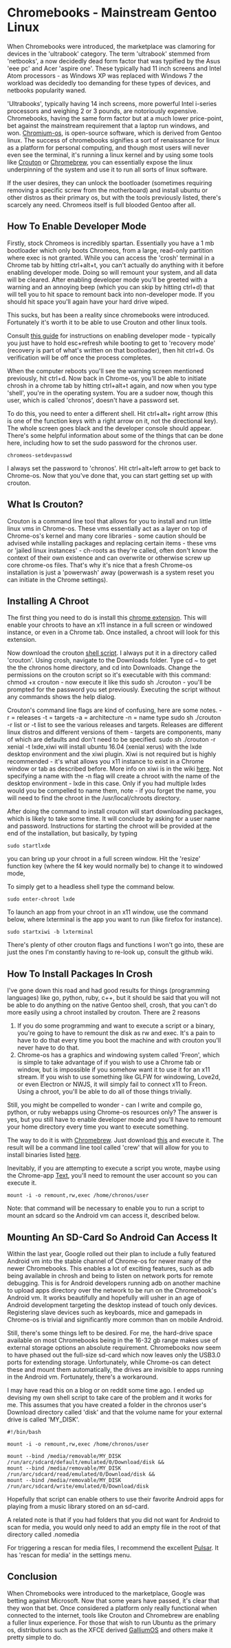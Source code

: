 # Chromebooks - Mainstream Gentoo Linux

When Chromebooks were introduced, the marketplace was clamoring for devices in the 'ultrabook' category. The term 'ultrabook' stemmed from 'netbooks', a now decidedly dead form factor that was typified by the Asus 'eee pc' and Acer 'aspire one'. These typically had 11 inch screens and Intel Atom processors - as Windows XP was replaced with Windows 7 the workload was decidedly too demanding for these types of devices, and netbooks popularity waned.

'Ultrabooks', typically having 14 inch screens, more powerful Intel i-series processors and weighing 2 or 3 pounds, are notoriously expensive. Chromebooks, having the same form factor but at a much lower price-point, bet against the mainstream requirement that a laptop run windows, and won. [Chromium-os](https://www.chromium.org/chromium-os), is open-source software, which is derived from Gentoo linux. The success of chromebooks signifies a sort of renaissance for linux as a platform for personal computing, and though most users will never even see the terminal, it's running a linux kernel and by using some tools like [Crouton](https://github.com/dnschneid/crouton) or [Chromebrew](https://github.com/skycocker/chromebrew), you can essentially expose the linux underpinning of the system and use it to run all sorts of linux software.

If the user desires, they can unlock the bootloader (sometimes requiring removing a specific screw from the motherboard) and install ubuntu or other distros as their primary os, but with the tools previously listed, there's scarcely any need. Chromeos itself is full blooded Gentoo after all.

## How To Enable Developer Mode

Firstly, stock Chromeos is incredibly spartan. Essentially you have a 1 mb bootloader which only boots Chromeos, from a large, read-only partition where exec is not granted. While you can access the 'crosh' terminal in a Chrome tab by hitting ctrl+alt+t, you can't actually do anything with it before enabling developer mode. Doing so will remount your system, and all data will be cleared. After enabling developer mode you'll be greeted with a warning and an annoying beep (which you can skip by hitting ctrl+d) that will tell you to hit space to remount back into non-developer mode. If you should hit space you'll again have your hard drive wiped.

This sucks, but has been a reality since chromebooks were introduced. Fortunately it's worth it to be able to use Crouton and other linux tools.

Consult [this guide](https://www.howtogeek.com/210817/how-to-enable-developer-mode-on-your-chromebook/) for instructions on enabling developer mode - typically you just have to hold esc+refresh while booting to get to 'recovery mode' (recovery is part of what's written on that bootloader), then hit ctrl+d. Os verification will be off once the process completes.

When the computer reboots you'll see the warning screen mentioned previously, hit ctrl+d. Now back in Chrome-os, you'll be able to initiate chrosh in a chrome tab by hitting ctrl+alt+t again, and now when you type 'shell', you're in the operating system. You are a sudoer now, though this user, which is called 'chronos', doesn't have a password set.

To do this, you need to enter a different shell. Hit ctrl+alt+ right arrow (this is one of the function keys with a right arrow on it, not the directional key). The whole screen goes black and the developer console should appear. There's some helpful information about some of the things that can be done here, including how to set the sudo password for the chronos user.

	chromeos-setdevpasswd

I always set the password to 'chronos'. Hit ctrl+alt+left arrow to get back to Chrome-os. Now that you've done that, you can start getting set up with crouton.

## What Is Crouton?

Crouton is a command line tool that allows for you to install and run little linux vms in Chrome-os. These vms essentially act as a layer on top of Chrome-os's kernel and many core libraries - some caution should be advised while installing packages and replacing certain items - these vms or 'jailed linux instances' - ch-roots as they're called, often don't know the context of their own existence and can overwrite or otherwise screw up core chrome-os files. That's why it's nice that a fresh Chrome-os installation is just a 'powerwash' away (powerwash is a system reset you can initiate in the Chrome settings).

## Installing A Chroot

The first thing you need to do is install this [chrome extension](https://chrome.google.com/webstore/detail/crouton-integration/gcpneefbbnfalgjniomfjknbcgkbijom). This will enable your chroots to have an x11 instance in a full screen or windowed instance, or even in a Chrome tab. Once installed, a chroot will look for this extension.

Now download the crouton [shell script](https://goo.gl/fd3zc). I always put it in a directory called 'crouton'. Using crosh, navigate to the Downloads folder. Type cd ~ to get the the chronos home directory, and cd into Downloads. Change the permissions on the crouton script so it's executable with this command: chmod +x crouton - now execute it like this sudo sh ./crouton - you'll be prompted for the password you set previously. Executing the script without any commands shows the help dialog.

Crouton's command line flags are kind of confusing, here are some notes.
-r = releases
-t = targets
-a = architecture
-n = name
type sudo sh ./crouton -r list or -t list to see the various releases and targets. Releases are different linux distros and different versions of them - targets are components, many of which are defaults and don't need to be specified.
sudo sh ./crouton -r xenial -t lxde,xiwi
will install ubuntu 16.04 (xenial xerus) with the lxde desktop environment and the xiwi plugin. Xiwi is not required but is highly recommended - it's what allows you x11 instance to exist in a Chrome window or tab as described before. More info on xiwi is in the wiki [here](https://github.com/dnschneid/crouton/wiki/crouton-in-a-Chromium-OS-window-(xiwi)). Not specifying a name with the -n flag will create a chroot with the name of the desktop environment - lxde in this case. Only if you had multiple lxdes would you be compelled to name them, note - if you forget the name, you will need to find the chroot in the /usr/local/chroots directory.

After doing the command to install crouton will start downloading packages, which is likely to take some time. It will conclude by asking for a user name and password. Instructions for starting the chroot will be provided at the end of the installation, but basically, by typing

	sudo startlxde

you can bring up your chroot in a full screen window. Hit the 'resize' function key (where the f4 key would normally be) to change it to windowed mode, 

To simply get to a headless shell type the command below.

	sudo enter-chroot lxde

To launch an app from your chroot in an x11 window, use the command below, where lxterminal is the app you want to run (like firefox for instance).

	sudo startxiwi -b lxterminal

There's plenty of other crouton flags and functions I won't go into, these are just the ones I'm constantly having to re-look up, consult the github wiki.

## How To Install Packages In Crosh

I've gone down this road and had good results for things (programming languages) like go, python, ruby, c++, but it should be said that you will not be able to do anything on the native Gentoo shell, crosh, that you can't do more easily using a chroot installed by crouton. There are 2 reasons

1. If you do some programming and want to execute a script or a binary, you're going to have to remount the disk as rw and exec. It's a pain to have to do that every time you boot the machine and with crouton you'll never have to do that.
2. Chrome-os has a graphics and windowing system called 'Freon', which is simple to take advantage of if you wish to use a Chrome tab or window, but is impossible if you somehow want it to use it for an x11 stream. If you wish to use something like GLFW for windowing, Love2d, or even Electron or NWJS, it will simply fail to connect x11 to Freon. Using a chroot, you'll be able to do all of those things trivially.

Still, you might be compelled to wonder - can I write and compile go, python, or ruby webapps using Chrome-os resources only? The answer is yes, but you still have to enable developer mode and you'll have to remount your home directory every time you want to execute something.

The way to do it is with [Chromebrew](http://skycocker.github.io/chromebrew/). Just download [this](https://raw.github.com/skycocker/chromebrew/master/install.sh) and execute it. The result will be a command line tool called 'crew' that will allow for you to install binaries listed [here](https://github.com/skycocker/chromebrew/tree/master/packages).

Inevitably, if you are attempting to execute a script you wrote, maybe using the Chrome-app [Text](https://chrome.google.com/webstore/detail/text/mmfbcljfglbokpmkimbfghdkjmjhdgbg), you'll need to remount the user account so you can execute it.

	mount -i -o remount,rw,exec /home/chronos/user

Note: that command will be necessary to enable you to run a script to mount an sdcard so the Android vm can access it, described below.

## Mounting An SD-Card So Android Can Access It

Within the last year, Google rolled out their plan to include a fully featured Android vm into the stable channel of Chrome-os for newer many of the newer Chromebooks. This enables a lot of exciting features, such as adb being available in chrosh and being to listen on network ports for remote debugging. This is for Android developers running adb on another machine to upload apps directory over the network to be run on the Chromebook's Android vm. It works beautifully and hopefully will usher in an age of Android development targeting the desktop instead of touch only devices. Registering slave devices such as keyboards, mice and gamepads in Chrome-os is trivial and significantly more common than on mobile Android.

Still, there's some things left to be desired. For me, the hard-drive space available on most Chromebooks being in the 16-32 gb range makes use of external storage options an absolute requirement. Chromebooks now seem to have phased out the full-size sd-card which now leaves only the USB3.0 ports for extending storage. Unfortunately, while Chrome-os can detect these and mount them automatically, the drives are invisible to apps running in the Android vm. Fortunately, there's a workaround.

I may have read this on a blog or on reddit some time ago. I ended up devising my own shell script to take care of the problem and it works for me. This assumes that you have created a folder in the chronos user's Download directory called 'disk' and that the volume name for your external drive is called 'MY_DISK'.
	
	#!/bin/bash

	mount -i -o remount,rw,exec /home/chronos/user

	mount --bind /media/removable/MY_DISK /run/arc/sdcard/default/emulated/0/Download/disk && 
	mount --bind /media/removable/MY_DISK /run/arc/sdcard/read/emulated/0/Download/disk && 
	mount --bind /media/removable/MY_DISK /run/arc/sdcard/write/emulated/0/Download/disk

Hopefully that script can enable others to use their favorite Android apps for playing from a music library stored on an sd-card.

A related note is that if you had folders that you did not want for Android to scan for media, you would only need to add an empty file in the root of that directory called .nomedia

For triggering a rescan for media files, I recommend the excellent [Pulsar](https://play.google.com/store/apps/details?id=com.rhmsoft.pulsar.pro). It has 'rescan for media' in the settings menu.

## Conclusion

When Chromebooks were introduced to the marketplace, Google was betting against Microsoft. Now that some years have passed, it's clear that they won that bet. Once considered a platform only really functional when connected to the internet, tools like Crouton and Chromebrew are enabling a fuller linux experience. For those that wish to run Ubuntu as the primary os, distributions such as the XFCE derived [GalliumOS](https://galliumos.org/) and others make it pretty simple to do.